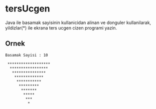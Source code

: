 # tersUcgen

Java ile basamak sayisinin kullanicidan alinan ve donguler kullanilarak, yildizlar(*) ile ekrana ters ucgen cizen programi yazin.

## Ornek
```
Basamak Sayisi : 10

 *******************
  *****************
   ***************
    *************
     ***********
      *********
       *******
        *****
         ***
          *
```
